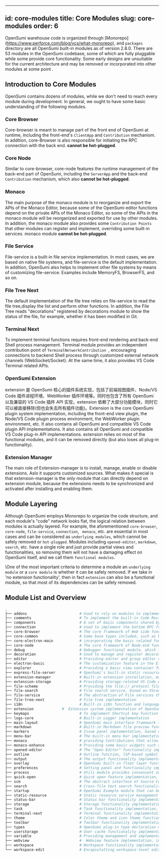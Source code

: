 

---
id: core-modules
title: Core Modules
slug: core-modules
order: 6
---

OpenSumi warehouse code is organized through [Monorepo] (https://www.perforce.com/blog/vcs/what-monorepo), and `packages` directory are all OpenSumi built-in modules as of version 2.8.0. There are 53 modules in the OpenSumi codebase, some of which are fully pluggable while some provide core functionality. Some early designs are unsuitable for the current architecture and may be removed or incorporated into other modules at some point .  

## Introduction to Core Modules

OpenSumi contains dozens of modules, while we don't need to reach every module during development. In general, we ought to have some basic understanding of the following modules.

### Core Browser

Core-browser is meant to manage part of the front end of OpenSumi at runtime, including the front-end's `ClientApp` and `Contribution` mechanism. In addition, core-Browser is also responsible for initiating the RPC connection with the back end.  **cannot be hot-plugged**.  

### Core Node

Similar to core-browser, core-node features the runtime management of the back-end part of OpenSumi, including the `ServerApp` and the back-end `Contribution` mechanism, which also **cannot be hot-plugged**.

### Monaco

The main purpose of the monaco module is to reorganize and export the APIs of the Monaco Editor, because some of the OpenSumi editor functions depend on the private APIs of the Monaco Editor, so some of the APIs in the monaco module will be reorganized and exported for use by other modules. In addition, the monaco module also provides some `Contribution Points` that other modules can register and implement, overriding some built-in services. monaco module **cannot be hot-plugged**.

### File Service

File-service is a built-in file service implementation. In most cases, we are based on native file systems, and file-service is the default implementation. In addition, OpenSumi also helps to implement other file systems by means of customizing file-service. Examples include MemoryFS, BrowserFS, and so on. 

### File Tree Next

The default implementation of the file tree relies on file-service to read the file tree,display the list and perform other functions. In addition, the File Tree reads "decorations" registered by decorations module to show the status of the file, for example, whether it has been modified in Git.  

### Terminal Next

To implement terminal functions requires front-end rendering and back-end Shell process management. Terminal module provides an independent contribution point of `TerminalNetworkContribution `, encouraging connections to backend Shell process through customized external network channels (WebSocket/Socket). At the same time, it also provides VS Code Terminal related APIs.

### OpenSumi Extension

extension 是 OpenSumi 核心的插件系统实现，包括了前端视图插件、Node/VS Code 插件进程环境、WebWorker 插件环境等。同时也包含了所有 OpenSumi 以及兼容的 VS Code 插件 API 实现，extension 依赖了大部分功能模块，同时它可以被直接移除(但也会失去所有插件功能)。Extension is the core OpenSumi plugin system implementation, including the front-end view plugin, the Node/VS Code plugin process environment, the WebWorker plugin environment, etc. It also contains all OpenSumi and compatible VS Code plugin API implementations. It also contains all OpenSumi and compatible VS Code plug-in API implementations. extension relies on most of the functional modules, and it can be removed directly (but also loses all plug-in functionality).

### Extension Manager

The main role of Extension-manager is to install, manage, enable or disable extensions. Aslo it supports customized sources. What makes it special is that extension-manager is the only module that can directly depend on extension module, because the extensions needs to be synchronized and activated after installing and enabling them.

## Module Layering

Although OpenSumi employs Monorepo to organize the code structure, and each module's "code" network looks flat, the logical relation between modules is actually layered. For example, the aforementioned `core-browser`, `core-node`, `file-service`, `connection`, ` monaco`, etc. are essential in most cases and can be considered as `underlying modules`, which cannot be safely removed or `hot-plugged`. Modules including `opened-editor`, `markdown`, `search`, etc. have a single role and just provide partial views and functionalities, so removing them will not have a damaging effect on OpenSumi itself, and we call them `functional modules`.

\One of the most important criteria to determine a module an `underlying module` or a `core module` is whether it can be safely removed. If we take in 'no extension functionality', then in fact `extension` can also be a functional module, so that most of its dependencies can be safely removed.

## Module List and Overview

```bash
.
├── addons                        # Used to rely on modules to implement functions that may have side effects, such as listening for file-tree drag-and-drop issues and calling file-service APIs to write files  
├── comments                      # To implement the built-in Code Review comments, the standard VS Code Comments API is provided  
├── components                    # A set of basic components shared by various OpenSumi modules  
├── connection                    # Used to implement the bottom RPC framework at the Web and Electron ends and the corresponding connection management  
├── core-browser                  # The core framework of Web side functions, including the whole OpenSumi ClientApp and life cycle implementation  
├── core-common                   # Some base types included, such as built-in Contributions that may be relied upon by many modules 
├── core-electron-main            # incorporating the basic related functions of Electron-end main process
├── core-node                     # The core framework of Node-end functions, including OpenSumi ServerApp and life cycle implementation
├── debug                         # Debugger functional module, which implements the standard Debug Adapter Protocol interface and provides the corresponding VS Code API implementation
├── decoration                    # Used to manage and register decorations other than the editor, such as decorations of the Git state in the file tree view
├── editor                        # Providing editor and group editor operations and relevant management functionalities for Upper-level packaging module of Monaco Editor
├── electron-basic                # The customization feature in the Electron base，including the basic implementation of the Welcome interface 
├── explorer                      # Providing a basic view container for FileTree, to be dicarded. 
├── express-file-server           # OpenSumi's built-in static resource server，mainly providing functions including plug-in resource reading  
├── extension-manager             # Built-in extension installation, management and other functions  
├── extension-storage             # Providing storage-related VS Code APIs to manage extension-related storage 
├── file-scheme                   # Providing the file:// protocol file processing operations, such as what kind of view is used to display the file in the front end and how to save the file in the back end  
├── file-search                   # File search service, based on VScode-ripgrep implementation of file search (non-content)  
├── file-service                  # The abstraction of File services that can custom file processing services when integration, with built-in file services based on native FS  
├── file-tree-next                # File tree implementation
├── i18n                          # Built-in i18n function and language packs
├── extension             #  Extension system implementation of OpenSumi, including extension runtime and extension API implementation 
├── keymaps                       # To implement Shortcut key function
├── logs-core                     # Built-in Logger implementation
├── main-layout                   # OpenSumi main interface framework implementation which can be highly free customized based on Layout  
├── markdown                      # Built-in Markdown file preview function
├── markers                       # Issue panel implementation, based on the diagnostic information powered by the LSP and applied to the editor, offering a standard VS Code Diagnostic API implementation
├── menu-bar                      # The built-in menu bar implementation, using the DOM based menu on the Web side and the native menu on the Electron side  
├── monaco                        # providing Contributions that allow other modules (Editors) to register or override some of the built-in services, for Monaco Editor references and packaging  
├── monaco-enhance                # Providing some basic widgets such as ZoneWidget, OverlayWidget, based on Monaco's top layer packaging
├── opened-editor                 # The "Open Editor" functionality implementation
├── outline                       # Outline function, lSP-based symbol interface, providing Treeview-based symbol jump and other function
├── output                        # The output functionality implementation, providing standard VS Code Output APIs
├── overlay                       # OpenSumi built-in float layer functionality implementation, such as message、notification、modal
├── preferences                   # Setting panel and functionality implementations
├── process                       # Utils module provides convenient subprocess management functions
├── quick-open                    # Quick open feature implementation, OpenSumi's quick open feature employs a separate implementation, similar to the Monaco Editor's built-in feature  
├── scm                           # The abstract interface of Source Control functionality, offering a standard VS Code SCM API, such as Git extensions that are implemented based on the SCM interface  
├── search                        # Cross-file text search functionality
├── startup                       # OpenSumi Example module that can be used to start OpenSumi based on the Startup module in development state 
├── static-resource               # Static resource service management module
├── status-bar                    # Status bar functionality implementation, offering standard VS Code StatusBar APIs
├── storage                       # Storage functionality implementation, mainly maintaining various cache reads and writes in OpenSumi  
├── task                          # Task functionality implementation, offering standard VS Code Task APIs
├── terminal-next                 # Terminal functionality implementation，offering standard VS Code Terminal APIs
├── theme                         # Color theme and icon theme functionality implementation, compatible with VS Code icons, color themes, providing standard VS Code Theme related ContributionPoint
├── toolbar                       # Toolbar functionality implementation that provides the Toolbar-related APIs OpenSumi extended 
├── types                         # OpenSumi plug-in type declaration module, containing all VS Code API type declarations compatible with OpenSumi 
├── userstorage                   # User cache functionality implementation
├── variable                      # Providing management and implementaion of various "magic variables" at runtime.For example, in the Task configuration file, tasks.json, you can use ${WorkspaceFolder} to get the current working directory  
├── webview                       #  Webview feature implementation, including a variety of Webview components and capabilities, offering standard VS Code Webview APIs
├── workspace                     # Workspace functionality implementation, used to manage the current OpenSumi open workspace, and supporting multi-workspace functions
└── workspace-edit                # Encapsulatting workspace-level editing, for example, to revoke a renaming needs to call WorkspaceEdit relative functions at the same time, so as to perform a file-level revocation.
```
